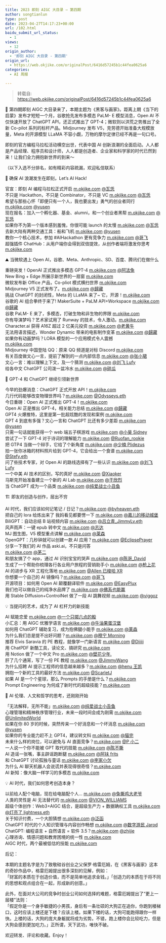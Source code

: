 ```yaml
---
title: 2023 即刻 AIGC 大目录 – 第四期
author: songtianlun
type: post
date: 2023-04-27T14:17:23+00:00
url: /102.html
baidu_submit_url_status:
  - 1
views:
  - 12
origin_author:
  - '即刻 AIGC 大目录 - 第四期'
origin_url:
  - https://web.okjike.com/originalPost/6416d57245b1c44fea0625a6
categories:
  - AI 周报

---
```

> 转载自: <a href="https://web.okjike.com/originalPost/6416d57245b1c44fea0625a6" target="_blank"  rel="nofollow">https://web.okjike.com/originalPost/6416d57245b1c44fea0625a6</a>

🧵 第四期即刻 AIGC 大目录来了，本期主题为《黑客与画家》。距离上期《当下的启蒙》发布才短短一个月，谷歌抢先发布多模态 PaLM- E 模型消息，Open AI 不仅快速开放了 ChatGPT API，还正式推出了 GPT-4；微软则以洪荒之势推出了全新 Co-pilot 系列的标杆产品。Midjourney 发布 V5，克劳德开始准备大规模放量，Meta 的开源模型 LLaMA 不容小觑，万物的摩尔定律已经不再是一句口号。

即刻的官方编程马拉松活动横空出世，代表中国 AI 创新浪潮的全面启动。人人都是产品经理、程序员和设计师，人人都是创造者、企业家和科学家的时代已然到来！让我们全力拥抱新世界的到来～ 

（以下入选不分排名，如有精彩内容疏漏，欢迎私信联系）

🚀 确保 AI 浪潮发生在即刻，Let’s AI Hack! 

官宣：即刻 AI 编程马拉松正式开启 <a href="https://m.okjike.com/originalPosts/64054f3aa2948ddbf68bd179" target="_blank"  rel="nofollow">m.okjike.com</a> <a href="https://web.okjike.com/u/82D23B32-CF36-4C59-AD6F-D05E3552CBF3" target="_blank"  rel="nofollow">@瓦恁 </a>  
不只是 Hackathon，不只是 Combinator，不只是 VC <a href="https://m.okjike.com/originalPosts/640ac1f6cb2f3691e37bfec6" target="_blank"  rel="nofollow">m.okjike.com</a> <a href="https://web.okjike.com/u/82D23B32-CF36-4C59-AD6F-D05E3552CBF3" target="_blank"  rel="nofollow">@瓦恁 </a>  
希望与那些心怀「即便只有一个人，我也要出发」勇气的创业者同行 <a href="https://m.okjike.com/reposts/64062b6fd9446ff6f7878324" target="_blank"  rel="nofollow">m.okjike.com</a> <a href="https://web.okjike.com/u/95FE4187-FE72-407E-8ECD-C3F817F801B9" target="_blank"  rel="nofollow">@yusen</a>  
现在报名：加入一个孵化器、基金、alumni，和一个创业者黑帮 <a href="https://m.okjike.com/originalPosts/64101a518df941aeaf1cd86e" target="_blank"  rel="nofollow">m.okjike.com</a> <a href="https://web.okjike.com/u/82D23B32-CF36-4C59-AD6F-D05E3552CBF3" target="_blank"  rel="nofollow">@瓦恁 </a>  
如果你不为第一个版本感到羞愧，你很可能 launch 的太慢 <a href="https://m.okjike.com/originalPosts/6412c3b08df941aeaf6636fa" target="_blank"  rel="nofollow">m.okjike.com</a> <a href="https://web.okjike.com/u/82D23B32-CF36-4C59-AD6F-D05E3552CBF3" target="_blank"  rel="nofollow">@瓦恁 </a>  
去新大陆有两种交通工具：船和飞机 <a href="https://m.okjike.com/originalPosts/640055d10b8ff06a837fe1ab" target="_blank"  rel="nofollow">m.okjike.com</a> <a href="https://web.okjike.com/u/95FE4187-FE72-407E-8ECD-C3F817F801B9" target="_blank"  rel="nofollow">@yusen</a>  
教你一个核心技术，参加 #AIHackathon 更有竞争力 <a href="https://m.okjike.com/originalPosts/6407c9291f1113c2b7c7d076" target="_blank"  rel="nofollow">m.okjike.com</a> <a href="https://web.okjike.com/u/a2d6acc1-626f-4d15-a22a-849e88a4c9f0" target="_blank"  rel="nofollow">@哥飞 </a>  
超强插件 ChatHub：从用户端你会得到双倍提效，从创作者端将激发你思考  
<a href="https://m.okjike.com/originalPosts/640a9fe60611ed727b9fdf81" target="_blank"  rel="nofollow">m.okjike.com</a> 

⛰ 当微软遇上 Open AI，谷歌、Meta、Anthropic、SD、百度、腾讯们在做什么 

重磅突发！OpenAI 正式推出多模态 GPT-4 <a href="https://m.okjike.com/originalPosts/6410c431cf6cca2e7d74ac85" target="_blank"  rel="nofollow">m.okjike.com</a> <a href="https://web.okjike.com/u/9CCE6435-0766-487E-BF96-8B3953A343DE" target="_blank"  rel="nofollow">@阿法兔 </a>  
New Bing + Edge 所展示新世界的一扇窗 <a href="https://m.okjike.com/originalPosts/63f451f71fecfe3745ee0e69" target="_blank"  rel="nofollow">m.okjike.com</a>  
微软发布新 Office 产品，Co-pliot 模式横扫世界 <a href="https://m.okjike.com/originalPosts/641349cfcf6cca2e7dbbbca7" target="_blank"  rel="nofollow">m.okjike.com</a>  
Midjourney V5 正式发布了。<a href="https://m.okjike.com/originalPosts/6412713f45b1c44fea8f987d" target="_blank"  rel="nofollow">m.okjike.com</a> <a href="https://web.okjike.com/u/0ae2afa7-9b10-4b3a-ab7e-15fbf847038d" target="_blank"  rel="nofollow">@歸藏 </a>  
挑战 ChatGPT 的封闭性，Meta 的 LLaMA 来了~ 它，开源！<a href="https://m.okjike.com/originalPosts/63fcc0cfc2794c4e16966428" target="_blank"  rel="nofollow">m.okjike.com</a>  
谷歌的 AI 组合拳终于来了! MakerSuite + PaLM API+Workspace <a href="https://m.okjike.com/originalPosts/6410a8d854a9b66aa760a85f" target="_blank"  rel="nofollow">m.okjike.com</a> <a href="https://web.okjike.com/u/0ae2afa7-9b10-4b3a-ab7e-15fbf847038d" target="_blank"  rel="nofollow">@歸藏 </a>  
谷歌 PaLM- E 来了，多模态，打破生物和非生物的界限 <a href="https://m.okjike.com/originalPosts/640757b4bdb5a0735ae44b29" target="_blank"  rel="nofollow">m.okjike.com</a>  
你有导演梦吗？艺术家试用了 Runway 的技术，令人激动。<a href="https://m.okjike.com/originalPosts/63fb4e290dd85dfec3686f5f" target="_blank"  rel="nofollow">m.okjike.com</a>  
Character.ai 获得 A16Z 超过 2 亿美元投资 <a href="https://m.okjike.com/originalPosts/640586ce1f1113c2b7689417" target="_blank"  rel="nofollow">m.okjike.com</a> <a href="https://web.okjike.com/u/181de430-92ae-47a0-9fa9-a187ebdaee30" target="_blank"  rel="nofollow">@老黄牛 </a>  
无法用语言描述，Wonder Dynamic 带来的电影制作变革 <a href="https://m.okjike.com/originalPosts/640a848473b2f123198789a9" target="_blank"  rel="nofollow">m.okjike.com</a> <a href="https://web.okjike.com/u/0ae2afa7-9b10-4b3a-ab7e-15fbf847038d" target="_blank"  rel="nofollow">@歸藏 </a>  
如果你有动画梦吗？LORA 模型的一个应用模式令人震撼  
<a href="https://m.okjike.com/originalPosts/6402a8a0c2794c4e16316527" target="_blank"  rel="nofollow">m.okjike.com</a>  
Midjourney 中国登陆 QQ：原来 QQ 频道是对标 Discord <a href="https://m.okjike.com/originalPosts/640715e09b6b80ed4285497e" target="_blank"  rel="nofollow">m.okjike.com</a>  
有关百度做文心一言，提前了解到的一点内部信息 <a href="https://m.okjike.com/originalPosts/64144e2a73b2f1231993a621" target="_blank"  rel="nofollow">m.okjike.com</a> <a href="https://web.okjike.com/u/8FB3DB5E-4971-4B31-8FC6-B18B8C847D3F" target="_blank"  rel="nofollow">@张小珺 </a>  
文心一言：难以理解上下文，及一个猜测 <a href="https://m.okjike.com/originalPosts/64154b43a34a361bbcc85eef" target="_blank"  rel="nofollow">m.okjike.com</a> <a href="https://web.okjike.com/u/BB769515-C724-4652-8838-6AA32EC1A8DF" target="_blank"  rel="nofollow">@刘飞 Lufy</a>  
给各中文 ChatGPT 公司泼一盆冷水 <a href="https://m.okjike.com/originalPosts/63f47a7fa4528b5c30984487" target="_blank"  rel="nofollow">m.okjike.com</a> <a href="https://web.okjike.com/u/6eac6f05-f278-4c74-9806-260532050ccb" target="_blank"  rel="nofollow">@碎瓜 </a> 

🐇 GPT-4 和 ChatGPT 继续引领新世界 

今早的劲爆消息：ChatGPT 正式开放 API！<a href="https://m.okjike.com/originalPosts/640018610b8ff06a8377cde1" target="_blank"  rel="nofollow">m.okjike.com</a>  
几行代码能够改变物理世界吗？<a href="https://m.okjike.com/originalPosts/6400290c65843d2188e0102f" target="_blank"  rel="nofollow">m.okjike.com</a> <a href="https://web.okjike.com/u/e1aec5f3-0e87-44e4-a97a-a3556239ff1c" target="_blank"  rel="nofollow">@Odysseys.eth</a>  
今日重磅：Open AI 正式推出 GPT-4！<a href="https://m.okjike.com/originalPosts/641117d7e8e8d3ee9602f616" target="_blank"  rel="nofollow">m.okjike.com</a>  
Open AI 正是推出 GPT-4，相关能力总结 <a href="https://m.okjike.com/originalPosts/6410ada573b2f1231930ee34" target="_blank"  rel="nofollow">m.okjike.com</a> <a href="https://web.okjike.com/u/0ae2afa7-9b10-4b3a-ab7e-15fbf847038d" target="_blank"  rel="nofollow">@歸藏 </a>  
GPT4 火爆推特，这里是第一批超炫酷的发现和案例 <a href="https://m.okjike.com/originalPosts/6411504e8df941aeaf3d33e8" target="_blank"  rel="nofollow">m.okjike.com</a>  
GPT 4 到底有多强？文心一言和 ChatGPT 比还有多少差距 <a href="https://m.okjike.com/originalPosts/6414690acb2f3691e3831a86" target="_blank"  rel="nofollow">m.okjike.com</a> <a href="https://web.okjike.com/u/95FE4187-FE72-407E-8ECD-C3F817F801B9" target="_blank"  rel="nofollow">@yusen</a>  
只需一句话就能获得一个 web 端五子棋游戏 <a href="https://m.okjike.com/originalPosts/6411bc0b73b2f123194d2a0e" target="_blank"  rel="nofollow">m.okjike.com</a> <a href="https://web.okjike.com/u/7C6925BC-1D07-4BCC-AA84-4CAB53BDDB94" target="_blank"  rel="nofollow">@小昊 Sidney</a>  
尝试了一下 GPT-4 对于诗词的理解能力 <a href="https://m.okjike.com/originalPosts/641178611fdac100dfbd5703" target="_blank"  rel="nofollow">m.okjike.com</a> <a href="https://web.okjike.com/u/e4447890-7e59-4c5b-9e99-976ea63047bd" target="_blank"  rel="nofollow">@Ruofan_rookie</a>  
把 GTP4 当做一个辩手，它给了个新角度 <a href="https://m.okjike.com/originalPosts/6415067dcb2f3691e38f49bb" target="_blank"  rel="nofollow">m.okjike.com</a> <a href="https://web.okjike.com/u/7B1385A9-FCC9-4446-B8CE-472EAF6817B2" target="_blank"  rel="nofollow">@少楠 Plidezus</a>  
拍一张你冰箱的材料照片给到 GPT-4，它会给出一个食谱 <a href="https://m.okjike.com/originalPosts/6413b245a34a361bbc9c1033" target="_blank"  rel="nofollow">m.okjike.com</a> <a href="https://web.okjike.com/u/3CBFD7DE-B62D-4402-80AA-5B02535A4DD9" target="_blank"  rel="nofollow">@Stefy.eth</a>  
问了些技术专家，对 Open AI 的路线选择有了一些认识 <a href="https://m.okjike.com/originalPosts/6413e3decf6cca2e7dc83757" target="_blank"  rel="nofollow">m.okjike.com</a> <a href="https://web.okjike.com/u/BB769515-C724-4652-8838-6AA32EC1A8DF" target="_blank"  rel="nofollow">@刘飞 Lufy</a>  
一个中美 AI 技术的区别，写的真好 <a href="https://m.okjike.com/originalPosts/64021ae363afa9a88aef6053" target="_blank"  rel="nofollow">m.okjike.com</a> <a href="https://web.okjike.com/u/AFFE2178-78E4-4465-9B48-6BC12E851D27" target="_blank"  rel="nofollow">@Xiaoker</a>  
马斯克开始准备建立一个新的 AI Lab <a href="https://m.okjike.com/originalPosts/63fd67c90dd85dfec39dc197" target="_blank"  rel="nofollow">m.okjike.com</a> <a href="https://web.okjike.com/u/A804674B-C25C-4274-A347-A4AAD3DF37B0" target="_blank"  rel="nofollow">@于欣烈 </a>  
当 ChatGPT 成为一个品类 <a href="https://m.okjike.com/originalPosts/63f811c2fc794914f50d135d" target="_blank"  rel="nofollow">m.okjike.com</a> <a href="https://web.okjike.com/u/AA23B8DD-A6C9-4067-94AD-DBEDFC1AF78F" target="_blank"  rel="nofollow">@纯爱战士小丑鱼 </a> 

🏗️ 即友的创造与创作，层出不穷 

AI 时代，我们应该如何记笔记 / 日记？<a href="https://m.okjike.com/originalPosts/63fdfe729b6b80ed426f4a43" target="_blank"  rel="nofollow">m.okjike.com</a> <a href="https://web.okjike.com/u/C817977C-56F0-433D-8C44-23F79556A7B6" target="_blank"  rel="nofollow">@byheaven.eth</a>  
把自己的 lora 给炼出来了 我妈看见都要愣一下 <a href="https://m.okjike.com/originalPosts/640228050dd85dfec3227c70" target="_blank"  rel="nofollow">m.okjike.com</a> <a href="https://web.okjike.com/u/DE0A2E3A-6304-4964-A203-729939FADC5E" target="_blank"  rel="nofollow">@嘉儿的移动城堡 </a>  
BiliGPT：自动总结 B 站视频内容 <a href="https://m.okjike.com/originalPosts/640013690b8ff06a83772d67" target="_blank"  rel="nofollow">m.okjike.com</a> <a href="https://web.okjike.com/u/50E67E63-A10C-4703-8E1F-BA594F40A52E" target="_blank"  rel="nofollow">@吕立青_JimmyLv.eth</a>  
风声雨声：一键 epub 转中文 <a href="https://m.okjike.com/originalPosts/640941814fa545a27bd40abf" target="_blank"  rel="nofollow">m.okjike.com</a> <a href="https://web.okjike.com/u/745AF74E-3F98-43E9-901F-EED037C69F57" target="_blank"  rel="nofollow">@志达 </a>  
MJ 图生图，V5 模型重点讲解 <a href="https://m.okjike.com/originalPosts/6414d01e8df941aeaf9df872" target="_blank"  rel="nofollow">m.okjike.com</a> <a href="https://web.okjike.com/u/53EC6F8F-4FD9-4C30-8881-8B5FD9E95E52" target="_blank"  rel="nofollow">@莱森 </a>  
OpenGPT：几秒钟就可以创建一款 AI 应用？<a href="https://m.okjike.com/originalPosts/6408794e1f1113c2b7df2eed" target="_blank"  rel="nofollow">m.okjike.com</a> <a href="https://web.okjike.com/u/cd711f78-5932-485e-8c8d-3ca961030433" target="_blank"  rel="nofollow">@EclipsePrayer</a>  
分享一下我们的 AI 作品 aski.ai，不只是问答  
<a href="https://m.okjike.com/originalPosts/6400a8bf9b6b80ed42b7c17a" target="_blank"  rel="nofollow">m.okjike.com</a> <a href="https://web.okjike.com/u/491b1fea-256c-435c-b103-13cd1ef71b20" target="_blank"  rel="nofollow">@茅二 </a>  
和朋友搞了个 app，通过 AI 识别宝宝的哭声 <a href="https://m.okjike.com/originalPosts/6401f6d0bdb5a0735a317ec2" target="_blank"  rel="nofollow">m.okjike.com</a> <a href="https://web.okjike.com/u/964476A8-9B16-4177-BE2C-09D532CAE43A" target="_blank"  rel="nofollow">@陈哥_David</a>  
生成了一个帮助你梳理各行各业用户旅程的营销助手小 <a href="https://m.okjike.com/originalPosts/64144633cf6cca2e7dd51871" target="_blank"  rel="nofollow">m.okjike.com</a> <a href="https://web.okjike.com/u/208471E4-6733-49F2-86D8-4806CE998923" target="_blank"  rel="nofollow">@枪上花 </a>  
AI 的进步与 XR 工程化落地 <a href="https://m.okjike.com/originalPosts/64100fc9ddbf2772f9598203" target="_blank"  rel="nofollow">m.okjike.com</a> <a href="https://web.okjike.com/u/90267D7D-92A0-469E-8A6B-0F18BFFEED08" target="_blank"  rel="nofollow">@Allen 已梭哈 XR</a>  
你想要一个自己的 AI 镜像吗？<a href="https://m.okjike.com/originalPosts/641432cba34a361bbcad18ee" target="_blank"  rel="nofollow">m.okjike.com</a> <a href="https://web.okjike.com/u/a2d6acc1-626f-4d15-a22a-849e88a4c9f0" target="_blank"  rel="nofollow">@哥飞 </a>  
开源项目：如何用 Open AI 颠覆翻译软件 <a href="https://m.okjike.com/originalPosts/640e79eecb2f3691e3dc7b1b" target="_blank"  rel="nofollow">m.okjike.com</a> <a href="https://web.okjike.com/u/40441D2D-9682-4FAD-B220-C01B89635F95" target="_blank"  rel="nofollow">@EasyPlux</a>  
我们也可以做自己的纯净水品牌了 <a href="https://m.okjike.com/originalPosts/640542a997b30aa884c2d957" target="_blank"  rel="nofollow">m.okjike.com</a> <a href="https://web.okjike.com/u/fb7abdcf-37b6-4d76-8de8-d1d1e3b162e6" target="_blank"  rel="nofollow">@佛系也能赢 </a>  
用 Stable Diffusion+ControlNet 做了一段 AI 跳舞视频 <a href="https://m.okjike.com/originalPosts/63f8b0aa9b6b80ed42e26f59" target="_blank"  rel="nofollow">m.okjike.com</a> <a href="https://web.okjike.com/u/8d87c96f-dd59-4528-b650-4159ae86ef20" target="_blank"  rel="nofollow">@viggoz</a> 

💡 当提问的艺术，成为了 AI 杠杆力的新技能 

AI 赋能恋爱 <a href="https://m.okjike.com/originalPosts/64053da90b8ff06a83fe8747" target="_blank"  rel="nofollow">m.okjike.com</a> <a href="https://web.okjike.com/u/68517e44-a58e-4c7b-931d-560bd3edfc3f" target="_blank"  rel="nofollow">@一个只掷六点的骰 </a>  
小汇总：用 AIGC 优雅学语言 <a href="https://m.okjike.com/originalPosts/63f168613915de41922ce9a4" target="_blank"  rel="nofollow">m.okjike.com</a> <a href="https://web.okjike.com/u/7C5D752D-5987-4858-9B8F-1D744AFDA4E0" target="_blank"  rel="nofollow">@牛油果蛋汉堡 </a>  
如何用 ChatGPT 辅助复习，成为抱佛腿小能手 <a href="https://m.okjike.com/originalPosts/63f0b9895681ddaa687e68e5" target="_blank"  rel="nofollow">m.okjike.com</a> <a href="https://web.okjike.com/u/53EC6F8F-4FD9-4C30-8881-8B5FD9E95E52" target="_blank"  rel="nofollow">@莱森 </a>  
为什么我们总是提不出好问题？<a href="https://m.okjike.com/originalPosts/640133850b8ff06a8394ea5c" target="_blank"  rel="nofollow">m.okjike.com</a> <a href="https://web.okjike.com/u/65A62A0B-C831-4833-92C7-CB6E7AE45733" target="_blank"  rel="nofollow">@穆宁 Morning</a>  
推荐 Elvis Saravia 的 PE 教程，就像学一门新语言 <a href="https://m.okjike.com/originalPosts/64113b9854a9b66aa76c6d39" target="_blank"  rel="nofollow">m.okjike.com</a> <a href="https://web.okjike.com/u/3D60C81D-3ABA-475D-8464-64CC9D601C07" target="_blank"  rel="nofollow">@Diiiii</a>  
用 ChatPDF 新酷工具，读论文、搞研究 <a href="https://m.okjike.com/originalPosts/64030f56bdb5a0735a4c43a3" target="_blank"  rel="nofollow">m.okjike.com</a>  
用 Notion 做了一个中文 Pro <a href="https://m.okjike.com/originalPosts/640db0d5cf6cca2e7d20e0a6" target="_blank"  rel="nofollow">m.okjike.com</a> <a href="https://web.okjike.com/u/CEF06611-1673-444E-9EC2-5BEAAC1E49F4" target="_blank"  rel="nofollow">@壁花少年.</a>  
肝了几个通宵，写了一份 PE 教程 <a href="https://m.okjike.com/originalPosts/6406c5684fa545a27b90644f" target="_blank"  rel="nofollow">m.okjike.com</a> <a href="https://web.okjike.com/u/1CC74CB0-B6D3-4247-AC48-5C33E8983723" target="_blank"  rel="nofollow">@JimmyWang</a>  
为什么招聘 AI 提示工程师的信息越来越多？<a href="https://m.okjike.com/originalPosts/6405f7494fa545a27b5960c6" target="_blank"  rel="nofollow">m.okjike.com</a> <a href="https://web.okjike.com/u/0951ac58-2e1f-4b60-bc67-4e9e4c908231" target="_blank"  rel="nofollow">@henu 王凯 </a>  
拥抱一个新的工具的最好方法 <a href="https://m.okjike.com/originalPosts/63f9445f0dd85dfec32fe272" target="_blank"  rel="nofollow">m.okjike.com</a> <a href="https://web.okjike.com/u/75C3DEA6-6C61-4DE8-8393-18D9CABE8F70" target="_blank"  rel="nofollow">@ScarletJ</a>  
如果 AI 是一个个星球，那么 Prompts 的手册是什么？<a href="https://m.okjike.com/originalPosts/63fab31e4fa545a27b296d82" target="_blank"  rel="nofollow">m.okjike.com</a>  
Prompt Engineering 为何成了新时代的超级技能？<a href="https://m.okjike.com/originalPosts/640fb7568df941aeaf0fe4f8" target="_blank"  rel="nofollow">m.okjike.com</a> 

🤯 AI 伦理、人文和哲学的思考，还刚刚开始 

「无法解释，无所不能」<a href="https://m.okjike.com/originalPosts/64055ca40dd85dfec371e985" target="_blank"  rel="nofollow">m.okjike.com</a> <a href="https://web.okjike.com/u/AA23B8DD-A6C9-4067-94AD-DBEDFC1AF78F" target="_blank"  rel="nofollow">@纯爱战士小丑鱼 </a>  
心理管理和精神秩序管理行业，未来一段时间会成为刚需 <a href="https://m.okjike.com/originalPosts/6406bfdfc2794c4e16c1fa48" target="_blank"  rel="nofollow">m.okjike.com</a> <a href="https://web.okjike.com/u/9ACA3429-8C2A-4C80-A277-A9BB62A62192" target="_blank"  rel="nofollow">@UnlimitedWorld</a>  
如果在你 80 岁的时候，突然传来一个好消息和一个坏消息 <a href="https://m.okjike.com/originalPosts/641155d4e8e8d3ee960b1a3b" target="_blank"  rel="nofollow">m.okjike.com</a> <a href="https://web.okjike.com/u/95FE4187-FE72-407E-8ECD-C3F817F801B9" target="_blank"  rel="nofollow">@yusen</a>  
如果你的专业能力赶不上 GPT4，建议转文科 <a href="https://m.okjike.com/originalPosts/641113398df941aeaf3501dc" target="_blank"  rel="nofollow">m.okjike.com</a> <a href="https://web.okjike.com/u/066021BE-61F4-4F29-928A-19825E023BB3" target="_blank"  rel="nofollow">@猫完 </a>  
未来什么样的岗位，可以避免与 AI 直面竞争？<a href="https://m.okjike.com/originalPosts/6413eb3373b2f1231986c00c" target="_blank"  rel="nofollow">m.okjike.com</a> <a href="https://web.okjike.com/u/C3468DD5-B4B3-4A9D-BEC6-A4DB72FCB713" target="_blank"  rel="nofollow">@P 小二 </a>  
一人说一个你不能被 GPT 取代的技能 <a href="https://m.okjike.com/originalPosts/6411309654a9b66aa76af84c" target="_blank"  rel="nofollow">m.okjike.com</a> <a href="https://web.okjike.com/u/F3CF43CB-2620-4664-A581-1AD2E3559F50" target="_blank"  rel="nofollow">@陈不撕 </a>  
AI 造谣一张嘴，事主辟谣跑断腿 <a href="https://m.okjike.com/originalPosts/6412bd85a34a361bbc840b24" target="_blank"  rel="nofollow">m.okjike.com</a> <a href="https://web.okjike.com/u/F70FC9F1-4B30-4B52-8627-728FE26A5E83" target="_blank"  rel="nofollow">@阿扶 frits</a>  
和 ChatGPT 讨论孤独与童话 <a href="https://m.okjike.com/originalPosts/6411aba1a34a361bbc67cf7a" target="_blank"  rel="nofollow">m.okjike.com</a> <a href="https://web.okjike.com/u/F50526DC-06E8-4C65-ABF7-52124A11C8DC" target="_blank"  rel="nofollow">@李家小欠 </a>  
为什么 AI 聊天机器人会说谎并表现得很奇怪？<a href="https://m.okjike.com/originalPosts/63ff30f91f1113c2b7c235f1" target="_blank"  rel="nofollow">m.okjike.com</a>  
AI 新知：像大脑一样学习的多模态 <a href="https://m.okjike.com/originalPosts/6400909b4fa545a27bca4547" target="_blank"  rel="nofollow">m.okjike.com</a> 

💡 AI 时代，我们如何思考创造本身？

以前给人配个电脑，现在给电脑配个人… <a href="https://m.okjike.com/originalPosts/6413d5fe45b1c44feab65811" target="_blank"  rel="nofollow">m.okjike.com</a> <a href="https://web.okjike.com/u/82bb78f9-1f0c-4f06-b743-2010a3701fa1" target="_blank"  rel="nofollow">@兔撕鸡大老爷 </a>  
人类的灵性是 AI 无法替代的 <a href="https://m.okjike.com/originalPosts/6413c958cf6cca2e7dc4ae96" target="_blank"  rel="nofollow">m.okjike.com</a> <a href="https://web.okjike.com/u/4AEA6DD1-CFA1-4C76-BCCE-AFF760D81D27" target="_blank"  rel="nofollow">@VION_WILLIAMS</a>  
超级个体创作：Web3+AIGC 结合，是超级生产力 + 数据确权工具 <a href="https://m.okjike.com/originalPosts/63f05699b40a84a4855ee478" target="_blank"  rel="nofollow">m.okjike.com</a> <a href="https://web.okjike.com/u/2657223B-81BC-40C1-8278-E6C48DF78B5F" target="_blank"  rel="nofollow">@灯亮了 lightness.eth</a>  
关于知识付费，一个大胆猜想 <a href="https://m.okjike.com/originalPosts/640c088c73b2f12319b23c7c" target="_blank"  rel="nofollow">m.okjike.com</a> <a href="https://web.okjike.com/u/5e6497e7-a69f-422b-af6e-baf0fc07b512" target="_blank"  rel="nofollow">@泛函 </a>  
ChatGPT 时代的个人知识管理与内容创作畅想 <a href="https://m.okjike.com/originalPosts/64032d1d0b8ff06a83cb998f" target="_blank"  rel="nofollow">m.okjike.com</a> <a href="https://web.okjike.com/u/ad370052-e980-47a2-b98c-53394c5bd081" target="_blank"  rel="nofollow">@数字游民 Jarod</a>  
ChatGPT: 编程语言 + 自然语言 = 软件 3.5？<a href="https://m.okjike.com/originalPosts/640099ada2948ddbf6136a7d" target="_blank"  rel="nofollow">m.okjike.com</a> <a href="https://web.okjike.com/u/6CFD548A-61D9-4559-9D05-9521BCE64D97" target="_blank"  rel="nofollow">@zhijie</a>  
心理咨询、情感问题和教育困境的统一性 <a href="https://m.okjike.com/originalPosts/6402f21f0dd85dfec334108e" target="_blank"  rel="nofollow">m.okjike.com</a>  
AIGC 时代，两个最被低估的技能 <a href="https://m.okjike.com/originalPosts/63eefaafd930a0c3a6c0ddfe" target="_blank"  rel="nofollow">m.okjike.com</a> 

后记：

本期的主题名字是为了致敬硅谷创业之父保罗·格雷厄姆，在《黑客与画家》这本的奇妙作品中，格雷厄姆提出很多深刻的见解，例如：  
「财富的本质在于创造价值，而不是简单地追求金钱。」「创造力的本质在于将不同的思想和观点组合在一起，形成新的创意。」

此外，在面对大公司的竞争时创业公司如何选择的难题，格雷厄姆提出了“更上一层楼”法则：  
「假定你是一个身手敏捷的小男孩，身后有一条壮硕的大狗正在追你，你跑到楼梯口，这时应该上楼还是下楼？应该上楼。如果下楼的话，大狗可能跑得跟你一样快。上楼的话，大狗的庞大身躯就将成为劣势。不错，跑上楼你会比较吃力，但是大狗会感到更加吃力。」正所谓，天下武功，唯快不破。

欢迎转发、评论和收藏。Enjoy！